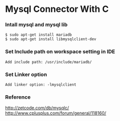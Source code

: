 # Mysql Connector With C

### Intall mysql and mysql lib
```      
$ sudo apt-get install mariadb     
$ sudo apt-get install libmysqlclient-dev      
```    
### Set Include path on workspace setting in IDE
```     
Add include path: /usr/include/mariadb/    
```    
### Set Linker option
```
Add linker option: -lmysqlclient    
```     
### Reference
http://zetcode.com/db/mysqlc/    
http://www.cplusplus.com/forum/general/118160/      
